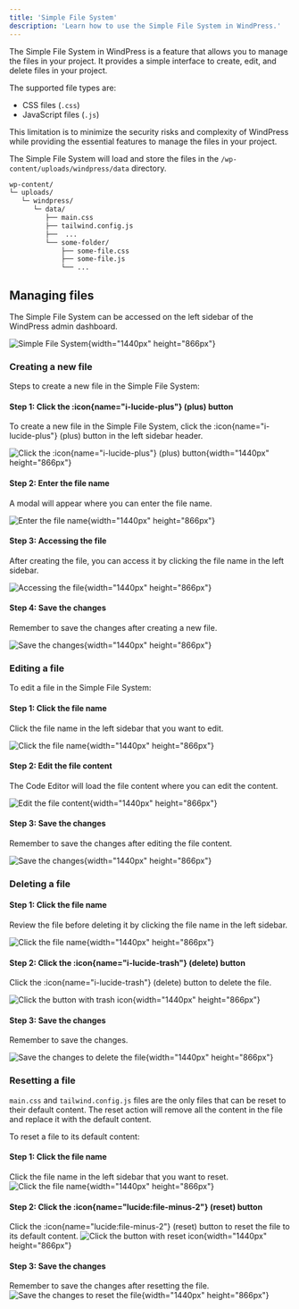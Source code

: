 ```yaml
---
title: 'Simple File System'
description: 'Learn how to use the Simple File System in WindPress.'
---
```


The Simple File System in WindPress is a feature that allows you to manage the files in your project. It provides a simple interface to create, edit, and delete files in your project.

The supported file types are:
- CSS files (`.css`)
- JavaScript files (`.js`)

This limitation is to minimize the security risks and complexity of WindPress while providing the essential features to manage the files in your project.

The Simple File System will load and store the files in the `/wp-content/uploads/windpress/data` directory.

```bash
wp-content/
└─ uploads/
   └─ windpress/
      └─ data/
         ├── main.css
         ├── tailwind.config.js 
         ├──  ...
         └── some-folder/
             ├── some-file.css
             ├── some-file.js
             └── ...
```

## Managing files

The Simple File System can be accessed on the left sidebar of the WindPress admin dashboard.

![Simple File System](/img/content/docs/advanced/simple-file-system/screenshot-1.png){width="1440px" height="866px"}

### Creating a new file

Steps to create a new file in the Simple File System:

#### Step 1: Click the :icon{name="i-lucide-plus"} (plus) button

To create a new file in the Simple File System, click the :icon{name="i-lucide-plus"} (plus) button in the left sidebar header. 

![Click the :icon{name="i-lucide-plus"} (plus) button](/img/content/docs/advanced/simple-file-system/screenshot-2.png){width="1440px" height="866px"}

#### Step 2: Enter the file name

A modal will appear where you can enter the file name.

![Enter the file name](/img/content/docs/advanced/simple-file-system/screenshot-3.png){width="1440px" height="866px"}

#### Step 3: Accessing the file

After creating the file, you can access it by clicking the file name in the left sidebar.

![Accessing the file](/img/content/docs/advanced/simple-file-system/screenshot-4.png){width="1440px" height="866px"}

#### Step 4: Save the changes

Remember to save the changes after creating a new file.

![Save the changes](/img/content/docs/advanced/simple-file-system/screenshot-7.png){width="1440px" height="866px"}

### Editing a file

To edit a file in the Simple File System:

#### Step 1: Click the file name

Click the file name in the left sidebar that you want to edit.

![Click the file name](/img/content/docs/advanced/simple-file-system/screenshot-5.png){width="1440px" height="866px"}

#### Step 2: Edit the file content

The Code Editor will load the file content where you can edit the content.

![Edit the file content](/img/content/docs/advanced/simple-file-system/screenshot-6.png){width="1440px" height="866px"}

#### Step 3: Save the changes

Remember to save the changes after editing the file content.

![Save the changes](/img/content/docs/advanced/simple-file-system/screenshot-7.png){width="1440px" height="866px"}

### Deleting a file

#### Step 1: Click the file name

Review the file before deleting it by clicking the file name in the left sidebar.

![Click the file name](/img/content/docs/advanced/simple-file-system/screenshot-5.png){width="1440px" height="866px"}

#### Step 2: Click the :icon{name="i-lucide-trash"} (delete) button

Click the :icon{name="i-lucide-trash"} (delete) button to delete the file.

![Click the button with trash icon](/img/content/docs/advanced/simple-file-system/screenshot-8.png){width="1440px" height="866px"}

#### Step 3: Save the changes

Remember to save the changes.

![Save the changes to delete the file](/img/content/docs/advanced/simple-file-system/screenshot-9.png){width="1440px" height="866px"}

### Resetting a file

`main.css` and `tailwind.config.js` files are the only files that can be reset to their default content.
The reset action will remove all the content in the file and replace it with the default content.

To reset a file to its default content:

#### Step 1: Click the file name
Click the file name in the left sidebar that you want to reset.
![Click the file name](/img/content/docs/advanced/simple-file-system/screenshot-5.png){width="1440px" height="866px"}

#### Step 2: Click the :icon{name="lucide:file-minus-2"} (reset) button
Click the :icon{name="lucide:file-minus-2"} (reset) button to reset the file to its default content.
![Click the button with reset icon](/img/content/docs/advanced/simple-file-system/screenshot-10.png){width="1440px" height="866px"}

#### Step 3: Save the changes
Remember to save the changes after resetting the file.
![Save the changes to reset the file](/img/content/docs/advanced/simple-file-system/screenshot-11.png){width="1440px" height="866px"}

